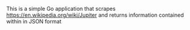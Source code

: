This is a simple Go application that scrapes https://en.wikipedia.org/wiki/Jupiter and returns information contained within in JSON format
